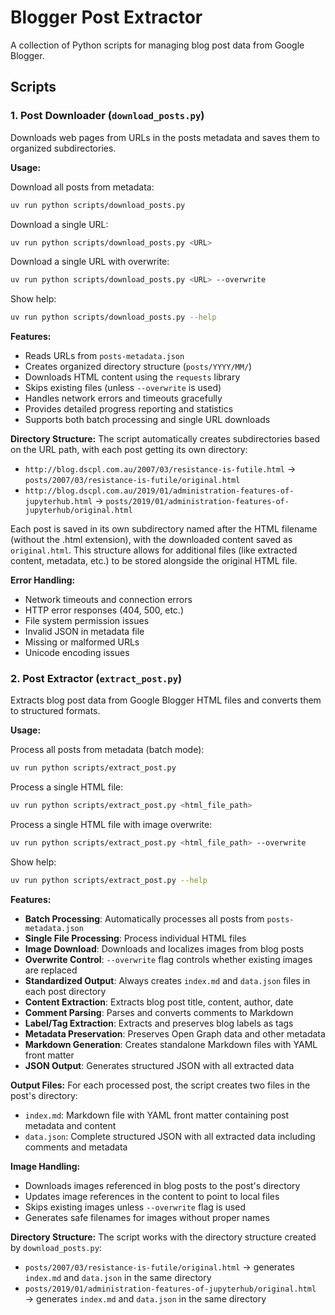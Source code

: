 # Blogger Post Extractor

A collection of Python scripts for managing blog post data from Google Blogger.

## Scripts

### 1. Post Downloader (`download_posts.py`)

Downloads web pages from URLs in the posts metadata and saves them to organized subdirectories.

**Usage:**

Download all posts from metadata:
```bash
uv run python scripts/download_posts.py
```

Download a single URL:
```bash
uv run python scripts/download_posts.py <URL>
```

Download a single URL with overwrite:
```bash
uv run python scripts/download_posts.py <URL> --overwrite
```

Show help:
```bash
uv run python scripts/download_posts.py --help
```

**Features:**
- Reads URLs from `posts-metadata.json`
- Creates organized directory structure (`posts/YYYY/MM/`)
- Downloads HTML content using the `requests` library
- Skips existing files (unless `--overwrite` is used)
- Handles network errors and timeouts gracefully
- Provides detailed progress reporting and statistics
- Supports both batch processing and single URL downloads

**Directory Structure:**
The script automatically creates subdirectories based on the URL path, with each post getting its own directory:
- `http://blog.dscpl.com.au/2007/03/resistance-is-futile.html` → `posts/2007/03/resistance-is-futile/original.html`
- `http://blog.dscpl.com.au/2019/01/administration-features-of-jupyterhub.html` → `posts/2019/01/administration-features-of-jupyterhub/original.html`

Each post is saved in its own subdirectory named after the HTML filename (without the .html extension), with the downloaded content saved as `original.html`. This structure allows for additional files (like extracted content, metadata, etc.) to be stored alongside the original HTML file.

**Error Handling:**
- Network timeouts and connection errors
- HTTP error responses (404, 500, etc.)
- File system permission issues
- Invalid JSON in metadata file
- Missing or malformed URLs
- Unicode encoding issues

### 2. Post Extractor (`extract_post.py`)

Extracts blog post data from Google Blogger HTML files and converts them to structured formats.

**Usage:**

Process all posts from metadata (batch mode):
```bash
uv run python scripts/extract_post.py
```

Process a single HTML file:
```bash
uv run python scripts/extract_post.py <html_file_path>
```

Process a single HTML file with image overwrite:
```bash
uv run python scripts/extract_post.py <html_file_path> --overwrite
```

Show help:
```bash
uv run python scripts/extract_post.py --help
```

**Features:**
- **Batch Processing**: Automatically processes all posts from `posts-metadata.json`
- **Single File Processing**: Process individual HTML files
- **Image Download**: Downloads and localizes images from blog posts
- **Overwrite Control**: `--overwrite` flag controls whether existing images are replaced
- **Standardized Output**: Always creates `index.md` and `data.json` files in each post directory
- **Content Extraction**: Extracts blog post title, content, author, date
- **Comment Parsing**: Parses and converts comments to Markdown
- **Label/Tag Extraction**: Extracts and preserves blog labels as tags
- **Metadata Preservation**: Preserves Open Graph data and other metadata
- **Markdown Generation**: Creates standalone Markdown files with YAML front matter
- **JSON Output**: Generates structured JSON with all extracted data

**Output Files:**
For each processed post, the script creates two files in the post's directory:
- `index.md`: Markdown file with YAML front matter containing post metadata and content
- `data.json`: Complete structured JSON with all extracted data including comments and metadata

**Image Handling:**
- Downloads images referenced in blog posts to the post's directory
- Updates image references in the content to point to local files
- Skips existing images unless `--overwrite` flag is used
- Generates safe filenames for images without proper names

**Directory Structure:**
The script works with the directory structure created by `download_posts.py`:
- `posts/2007/03/resistance-is-futile/original.html` → generates `index.md` and `data.json` in the same directory
- `posts/2019/01/administration-features-of-jupyterhub/original.html` → generates `index.md` and `data.json` in the same directory

